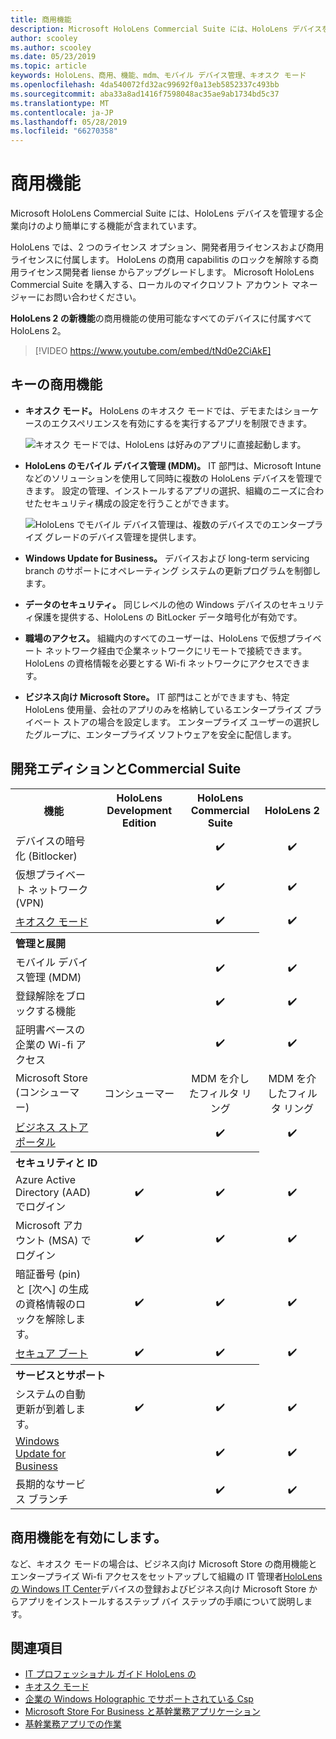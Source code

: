 ```yaml
---
title: 商用機能
description: Microsoft HoloLens Commercial Suite には、HoloLens デバイスを管理する企業向けのより簡単にする機能が含まれています。  HoloLens 2 は、既定では、商用の機能と equipt です。
author: scooley
ms.author: scooley
ms.date: 05/23/2019
ms.topic: article
keywords: HoloLens、商用、機能、mdm、モバイル デバイス管理、キオスク モード
ms.openlocfilehash: 4da540072fd32ac99692f0a13eb5852337c493bb
ms.sourcegitcommit: aba33a8ad1416f7598048ac35ae9ab1734bd5c37
ms.translationtype: MT
ms.contentlocale: ja-JP
ms.lasthandoff: 05/28/2019
ms.locfileid: "66270358"
---
```

# <a name="commercial-features"></a>商用機能

Microsoft HoloLens Commercial Suite には、HoloLens デバイスを管理する企業向けのより簡単にする機能が含まれています。

HoloLens では、2 つのライセンス オプション、開発者用ライセンスおよび商用ライセンスに付属します。  HoloLens の商用 capabilitis のロックを解除する商用ライセンス開発者 liense からアップグレードします。  Microsoft HoloLens Commercial Suite を購入する、ローカルのマイクロソフト アカウント マネージャーにお問い合わせください。

**HoloLens 2 の新機能**の商用機能の使用可能なすべてのデバイスに付属すべて HoloLens 2。

>[!VIDEO https://www.youtube.com/embed/tNd0e2CiAkE]

## <a name="key-commercial-features"></a>キーの商用機能

* **キオスク モード。** HoloLens のキオスク モードでは、デモまたはショーケースのエクスペリエンスを有効にするを実行するアプリを制限できます。

  ![キオスク モードでは、HoloLens は好みのアプリに直接起動します。](images/201608-kioskmode-400px.png)

* **HoloLens のモバイル デバイス管理 (MDM)。** IT 部門は、Microsoft Intune などのソリューションを使用して同時に複数の HoloLens デバイスを管理できます。 設定の管理、インストールするアプリの選択、組織のニーズに合わせたセキュリティ構成の設定を行うことができます。

  ![HoloLens でモバイル デバイス管理は、複数のデバイスでのエンタープライズ グレードのデバイス管理を提供します。](images/201608-enterprisemanagement-400px.png)
   
* **Windows Update for Business。** デバイスおよび long-term servicing branch のサポートにオペレーティング システムの更新プログラムを制御します。
* **データのセキュリティ。** 同じレベルの他の Windows デバイスのセキュリティ保護を提供する、HoloLens の BitLocker データ暗号化が有効です。
* **職場のアクセス。** 組織内のすべてのユーザーは、HoloLens で仮想プライベート ネットワーク経由で企業ネットワークにリモートで接続できます。 HoloLens の資格情報を必要とする Wi-fi ネットワークにアクセスできます。
* **ビジネス向け Microsoft Store。** IT 部門はことができますも、特定 HoloLens 使用量、会社のアプリのみを格納しているエンタープライズ プライベート ストアの場合を設定します。 エンタープライズ ユーザーの選択したグループに、エンタープライズ ソフトウェアを安全に配信します。

## <a name="development-edition-vs-commercial-suite"></a>開発エディションとCommercial Suite

<table>
<tr>
<th>機能</th><th>HoloLens Development Edition</th><th>HoloLens Commercial Suite</th><th>HoloLens 2</th>
</tr><tr>
<td>デバイスの暗号化 (Bitlocker)</td><td></td><td style="text-align: center;">✔️</td><td style="text-align: center;">✔️</td>
</tr><tr>
<td>仮想プライベート ネットワーク (VPN)</td><td></td><td style="text-align: center;">✔️</td><td style="text-align: center;">✔️</td>
</tr><tr>
<td><a href="using-the-windows-device-portal.md#kiosk-mode">キオスク モード</a></td><td></td><td style="text-align: center;">✔️</td><td style="text-align: center;">✔️</td>
</tr><tr>
<th colspan="3" style="text-align: left;"> 管理と展開</th>
</tr><tr>
<td>モバイル デバイス管理 (MDM)</td><td style="text-align: center;"></td><td style="text-align: center;">✔️</td><td style="text-align: center;">✔️</td>
</tr><tr>
<td>登録解除をブロックする機能</td><td></td><td style="text-align: center;">✔️</td><td style="text-align: center;">✔️</td>
</tr><tr>
<td>証明書ベースの企業の Wi-fi アクセス</td><td></td><td style="text-align: center;">✔️</td><td style="text-align: center;">✔️</td>
</tr><tr>
<td>Microsoft Store (コンシューマー)</td><td style="text-align: center;">コンシューマー</td><td style="text-align: center;">MDM を介したフィルタ リング</td><td style="text-align: center;">MDM を介したフィルタ リング</td>
</tr><tr>
<td><a href="https://technet.microsoft.com/itpro/windows/manage/working-with-line-of-business-apps">ビジネス ストア ポータル</a></td><td></td><td style="text-align: center;">✔️</td><td style="text-align: center;">✔️</td>
</tr><tr>
<th colspan="3" style="text-align: left;"> セキュリティと ID</th>
</tr><tr>
<td>Azure Active Directory (AAD) でログイン</td><td style="text-align: center;">✔️</td><td style="text-align: center;">✔️</td><td style="text-align: center;">✔️</td>
</tr><tr>
<td>Microsoft アカウント (MSA) でログイン</td><td style="text-align: center;">✔️</td><td style="text-align: center;">✔️</td><td style="text-align: center;">✔️</td>
</tr><tr>
<td>暗証番号 (pin) と [次へ] の生成の資格情報のロックを解除します。</td><td style="text-align: center;">✔️</td><td style="text-align: center;">✔️</td><td style="text-align: center;">✔️</td>
</tr><tr>
<td><a href="https://msdn.microsoft.com/windows/hardware/commercialize/manufacture/desktop/secure-boot-overview">セキュア ブート</a></td><td style="text-align: center;">✔️</td><td style="text-align: center;">✔️</td><td style="text-align: center;">✔️</td>
</tr><tr>
<th colspan="3" style="text-align: left;"> サービスとサポート</th>
</tr><tr>
<td>システムの自動更新が到着します。</td><td style="text-align: center;">✔️</td><td style="text-align: center;">✔️</td><td style="text-align: center;">✔️</td>
</tr><tr>
<td><a href="https://technet.microsoft.com/itpro/windows/plan/windows-update-for-business">Windows Update for Business</a></td><td></td><td style="text-align: center;">✔️</td><td style="text-align: center;">✔️</td>
</tr><tr>
<td>長期的なサービス ブランチ</td><td></td><td style="text-align: center;">✔️</td><td style="text-align: center;">✔️</td>
</tr>
</table>



## <a name="enabling-commercial-features"></a>商用機能を有効にします。

など、キオスク モードの場合は、ビジネス向け Microsoft Store の商用機能とエンタープライズ Wi-fi アクセスをセットアップして組織の IT 管理者[HoloLens の Windows IT Center](https://docs.microsoft.com/hololens)デバイスの登録およびビジネス向け Microsoft Store からアプリをインストールするステップ バイ ステップの手順について説明します。

## <a name="see-also"></a>関連項目
* [IT プロフェッショナル ガイド HoloLens の](https://technet.microsoft.com/itpro/hololens/index)
* [キオスク モード](using-the-windows-device-portal.md#kiosk-mode)
* [企業の Windows Holographic でサポートされている Csp](https://msdn.microsoft.com/library/windows/hardware/dn920025(v=vs.85).aspx#HoloLens)
* [Microsoft Store For Business と基幹業務アプリケーション](https://blogs.technet.microsoft.com/sbucci/2016/04/13/windows-store-for-business-and-line-of-business-applications/)
* [基幹業務アプリでの作業](https://technet.microsoft.com/itpro/windows/manage/working-with-line-of-business-apps)

